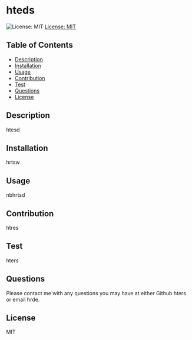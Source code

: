 # hteds 

![License: MIT](https://img.shields.io/badge/License-MIT-yellow.svg)
[License: MIT](https://opensource.org/licenses/MIT)

## Table of Contents 
- [Description](#description)
- [Installation](#installation)
- [Usage](#usage)
- [Contribution](#contribution)
- [Test](#test)
- [Questions](#questions)
- [License](#license)

        

## Description 

htesd 

## Installation 

hrtsw 

## Usage 

nbhrtsd 

## Contribution 

htres 

## Test 

hters 

## Questions

Please contact me with any questions you may have at either Github hters or email hrde.

## License 

MIT 
